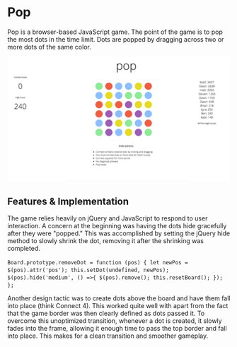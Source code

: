 # Pop

Pop is a browser-based JavaScript game.  The point of the game is to pop the most dots in the time limit.  Dots are popped by dragging across two or more dots of the same color.

![Pop](/images/pop.png?raw=true "Pop")


## Features & Implementation

The game relies heavily on jQuery and JavaScript to respond to user interaction.  A concern at the beginning was having the dots hide gracefully after they were "popped."  This was accomplished by setting the jQuery hide method to slowly shrink the dot, removing it after the shrinking was completed.

`Board.prototype.removeDot = function (pos) {
  let newPos = $(pos).attr('pos');
  this.setDot(undefined, newPos);
  $(pos).hide('medium', () =>{
    $(pos).remove();
    this.resetBoard();
  });
};`

Another design tactic was to create dots above the board and have them fall into place (think Connect 4).  This worked quite well with apart from the fact that the game border was then clearly defined as dots passed it.  To overcome this unoptimized transition, whenever a dot is created, it slowly fades into the frame, allowing it enough time to pass the top border and fall into place.  This makes for a clean transition and smoother gameplay.

